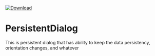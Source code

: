 [ ![Download](https://api.bintray.com/packages/mrhabibi/maven/persistent-dialog/images/download.svg) ](https://bintray.com/mrhabibi/maven/persistent-dialog/_latestVersion)

# PersistentDialog
This is persistent dialog that has ability to keep the data persistency, orientation changes, and whatever
